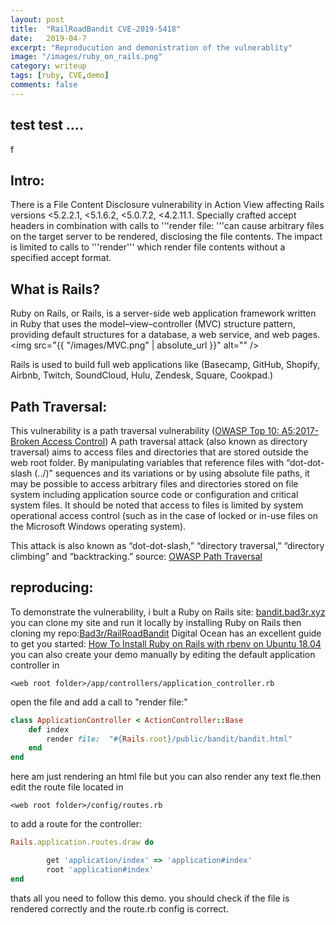 ```yaml
---
layout: post
title:  "RailRoadBandit CVE-2019-5418"
date:   2019-04-7
excerpt: "Reproducution and demonistration of the vulnerablity"
image: "/images/ruby_on_rails.png"
category: writeup
tags: [ruby, CVE,demo]
comments: false
---
```


## test test ....
f


## Intro:
There is a File Content Disclosure vulnerability in Action View affecting Rails versions <5.2.2.1, <5.1.6.2, <5.0.7.2, <4.2.11.1.
Specially crafted accept headers in combination with calls to '''render file: '''can cause arbitrary files on the target server to be rendered, disclosing the file contents.
The impact is limited to calls to '''render''' which render file contents without a specified accept format. 

## What is Rails?
Ruby on Rails, or Rails, is a server-side web application framework written in Ruby that uses the model–view–controller (MVC) structure pattern, providing default structures for a database, a web service, and web pages. 
<span class="image fit"><img src="{{ "/images/MVC.png" | absolute_url }}" alt="" /></span>

Rails is used to build full web applications like (Basecamp, GitHub, Shopify, Airbnb, Twitch, SoundCloud, Hulu, Zendesk, Square, Cookpad.)

## Path Traversal:
This vulnerability is a path traversal vulnerability (<a href="https://www.owasp.org/index.php/Top_10-2017_A5-Broken_Access_Control">OWASP Top 10: A5:2017-Broken Access Control</a>)
A path traversal attack (also known as directory traversal) aims to access files and directories that are stored outside the web root folder. By manipulating variables that reference files with “dot-dot-slash (../)” sequences and its variations or by using absolute file paths, it may be possible to access arbitrary files and directories stored on file system including application source code or configuration and critical system files. It should be noted that access to files is limited by system operational access control (such as in the case of locked or in-use files on the Microsoft Windows operating system).

This attack is also known as “dot-dot-slash,” “directory traversal,” “directory climbing” and “backtracking.” 
source: <a href="https://www.owasp.org/index.php/Path_Traversal">OWASP Path Traversal</a>

## reproducing:
To demonstrate the vulnerability, i bult a Ruby on Rails site: <a href="http://bandit.bad3r.xyz/">bandit.bad3r.xyz</a>
you can clone my site and run it locally by installing Ruby on Rails then cloning my repo:<a href="https://github.com/Bad3r/RailroadBandit">Bad3r/RailRoadBandit</a>
Digital Ocean has an excellent guide to get you started: <a href="https://www.digitalocean.com/community/tutorials/how-to-install-ruby-on-rails-with-rbenv-on-ubuntu-18-04">
How To Install Ruby on Rails with rbenv on Ubuntu 18.04</a>
you can also create your demo manually by editing the default application controller in

~~~
<web root folder>/app/controllers/application_controller.rb
~~~
open the file and add a call to "render file:"
~~~ruby
class ApplicationController < ActionController::Base
    def index
        render file:  "#{Rails.root}/public/bandit/bandit.html"
    end
end
~~~
here am just rendering an html file but you can also render any text fle.then edit the route file located in 
~~~
<web root folder>/config/routes.rb
~~~
to add a route for the controller:
~~~ruby
Rails.application.routes.draw do

      	get 'application/index' => 'application#index'
	    root 'application#index'
end
~~~
thats all you need to follow this demo. you should check if the file is rendered correctly and the route.rb config is correct.



